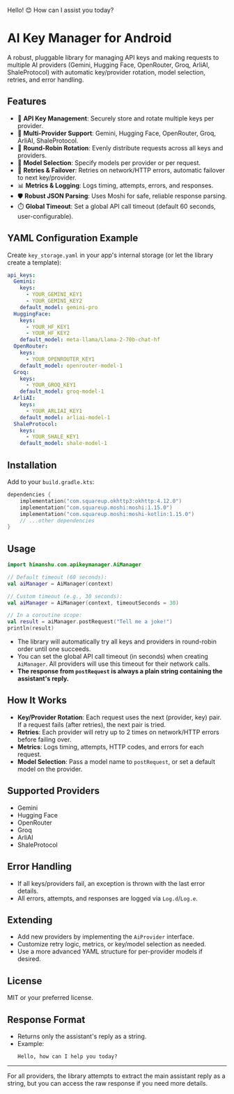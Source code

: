 Hello! 😊 How can I assist you today?

# AI Key Manager for Android

A robust, pluggable library for managing API keys and making requests to multiple AI providers (Gemini, Hugging Face, OpenRouter, Groq, ArliAI, ShaleProtocol) with automatic key/provider rotation, model selection, retries, and error handling.

## Features
- 🔑 **API Key Management**: Securely store and rotate multiple keys per provider.
- 🤖 **Multi-Provider Support**: Gemini, Hugging Face, OpenRouter, Groq, ArliAI, ShaleProtocol.
- 🔄 **Round-Robin Rotation**: Evenly distribute requests across all keys and providers.
- 🧠 **Model Selection**: Specify models per provider or per request.
- 🔁 **Retries & Failover**: Retries on network/HTTP errors, automatic failover to next key/provider.
- 📊 **Metrics & Logging**: Logs timing, attempts, errors, and responses.
- 🛡️ **Robust JSON Parsing**: Uses Moshi for safe, reliable response parsing.
- ⏱️ **Global Timeout**: Set a global API call timeout (default 60 seconds, user-configurable).

## YAML Configuration Example
Create `key_storage.yaml` in your app's internal storage (or let the library create a template):

```yaml
api_keys:
  Gemini:
    keys:
      - YOUR_GEMINI_KEY1
      - YOUR_GEMINI_KEY2
    default_model: gemini-pro
  HuggingFace:
    keys:
      - YOUR_HF_KEY1
      - YOUR_HF_KEY2
    default_model: meta-llama/Llama-2-70b-chat-hf
  OpenRouter:
    keys:
      - YOUR_OPENROUTER_KEY1
    default_model: openrouter-model-1
  Groq:
    keys:
      - YOUR_GROQ_KEY1
    default_model: groq-model-1
  ArliAI:
    keys:
      - YOUR_ARLIAI_KEY1
    default_model: arliai-model-1
  ShaleProtocol:
    keys:
      - YOUR_SHALE_KEY1
    default_model: shale-model-1
```

## Installation
Add to your `build.gradle.kts`:
```kotlin
dependencies {
    implementation("com.squareup.okhttp3:okhttp:4.12.0")
    implementation("com.squareup.moshi:moshi:1.15.0")
    implementation("com.squareup.moshi:moshi-kotlin:1.15.0")
    // ...other dependencies
}
```

## Usage
```kotlin
import himanshu.com.apikeymanager.AiManager

// Default timeout (60 seconds):
val aiManager = AiManager(context)

// Custom timeout (e.g., 30 seconds):
val aiManager = AiManager(context, timeoutSeconds = 30)

// In a coroutine scope:
val result = aiManager.postRequest("Tell me a joke!")
println(result)
```
- The library will automatically try all keys and providers in round-robin order until one succeeds.
- You can set the global API call timeout (in seconds) when creating `AiManager`. All providers will use this timeout for their network calls.
- **The response from `postRequest` is always a plain string containing the assistant's reply.**

## How It Works
- **Key/Provider Rotation**: Each request uses the next (provider, key) pair. If a request fails (after retries), the next pair is tried.
- **Retries**: Each provider will retry up to 2 times on network/HTTP errors before failing over.
- **Metrics**: Logs timing, attempts, HTTP codes, and errors for each request.
- **Model Selection**: Pass a model name to `postRequest`, or set a default model on the provider.

## Supported Providers
- Gemini
- Hugging Face
- OpenRouter
- Groq
- ArliAI
- ShaleProtocol

## Error Handling
- If all keys/providers fail, an exception is thrown with the last error details.
- All errors, attempts, and responses are logged via `Log.d`/`Log.e`.

## Extending
- Add new providers by implementing the `AiProvider` interface.
- Customize retry logic, metrics, or key/model selection as needed.
- Use a more advanced YAML structure for per-provider models if desired.

## License
MIT or your preferred license.

## Response Format

- Returns only the assistant's reply as a string.
- Example:
  ```
  Hello, how can I help you today?
  ```

---

For all providers, the library attempts to extract the main assistant reply as a string, but you can access the raw response if you need more details. 